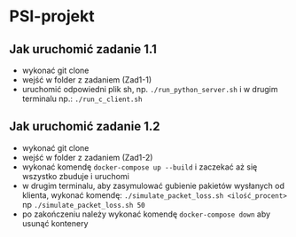# PSI-projekt

## Jak uruchomić zadanie 1.1

- wykonać git clone
- wejść w folder z zadaniem (Zad1-1)
- uruchomić odpowiedni plik sh, np. `./run_python_server.sh` i w drugim terminalu np.: `./run_c_client.sh`

## Jak uruchomić zadanie 1.2

- wykonać git clone
- wejść w folder z zadaniem (Zad1-2)
- wykonać komendę `docker-compose up --build` i zaczekać aż się wszystko zbuduje i uruchomi
- w drugim terminalu, aby zasymulować gubienie pakietów wysłanych od klienta, wykonać komendę: `./simulate_packet_loss.sh <ilość_procent>` np `./simulate_packet_loss.sh 50`
- po zakończeniu należy wykonać komendę `docker-compose down` aby usunąć kontenery
